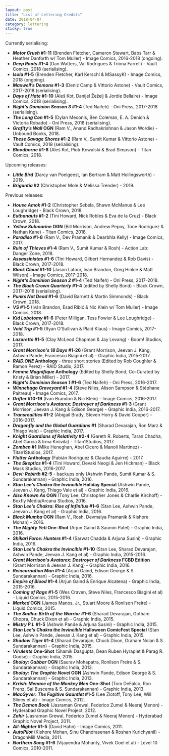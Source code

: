 ```yaml
---
layout: post
title: "List of Lettering Credits"
date: 2018-04-07
category: lettering
sticky: true
---
```

Currently serialising:

- **_Motor Crush_ #1-11** (Brenden Fletcher, Cameron Stewart, Babs Tarr &amp; Heather Danforth w/ Tom Muller) - Image Comics, 2016-2018 (ongoing).
- **_Deep Roots_ #1-4** (Dan Watters, Val Rodrigues &amp; Tríona Farrell) - Vault Comics, 2018 (serialising).
- **_Isola_ #1-5** (Brenden Fletcher, Karl Kerschl &amp; MSassyK) - Image Comics, 2018 (ongoing).
- **_Maxwell’s Demons_ #1-3** (Deniz Camp &amp; Vittorio Astone) - Vault Comics, 2017-2018 (serialising).
- **_Days of Hate_ #1-10** (Aleš Kot, Danijel Žeželj &amp; Jordie Bellaire) - Image Comics, 2018 (serialising).
- **_Night’s Dominion Season 3_ #1-4** (Ted Naifeh) - Oni Press, 2017-2018 (serialising).
- **_The Long Con_ #1-5** (Dylan Meconis, Ben Coleman, E. A. Denich &amp; Victoria Robado) - Oni Press, 2018 (serialising).
- **_Grafity’s Wall_ OGN** (Ram V., Anand Radhakrishnan &amp; Jason Wordie) - Unbound Books, 2018.
- **_These Savage Shores_ #1-2** (Ram V., Sumit Kumar &amp; Vittorio Astone) - Vault Comics, 2018 (serialising).
- **_Bloodborne_ #1-8** (Aleš Kot, Piotr Kowalski &amp; Brad Simpson) - Titan Comics, 2018.

Upcoming releases:

- **_Little Bird_** (Darcy van Poelgeest, Ian Bertram &amp; Matt Hollingsworth) - 2019.
- **_Brigantia_ #2** (Christopher Mole &amp; Melissa Trender) - 2019.

Previous releases:

- **_House Amok_ #1-2** (Christopher Sebela, Shawn McManus &amp; Lee Loughridge) - Black Crown, 2018.
- **_Euthanauts_ #1-2** (Tini Howard, Nick Robles &amp; Eva de la Cruz) - Black Crown, 2018.
- **_Yellow Submarine_ OGN** (Bill Morrison, Andrew Pepoy, Tone Rodriguez &amp; Nathan Kane) - Titan Comics, 2018.
- **_Paradiso_ #1-8** (Ram V., Dev Pramanik &amp; Dearbhla Kelly) - Image Comics, 2017.
- **_Ruin of Thieves_ #1-4** (Ram V., Sumit Kumar &amp; Rosh) - Action Lab: Danger Zone, 2018.
- **_Assassinistas_ #1-6** (Tini Howard, Gilbert Hernandez &amp; Rob Davis) - Black Crown, 2017-2018.
- **_Black Cloud_ #1-10** (Jason Latour, Ivan Brandon, Greg Hinkle &amp; Matt Wilson) - Image Comics, 2017-2018.
- **_Night’s Dominion Season 2_ #1-4** (Ted Naifeh) - Oni Press, 2017-2018.
- **_The Black Crown Quarterly_ #1-4** (edited by Shelly Bond) - Black Crown, 2017-2018 (serialising).
- **_Punks Not Dead_ #1-6** (David Barnett &amp; Martin Simmonds) - Black Crown, 2018.
- **_VS_ #1-5** (Iván Brandon, Esad Ribić &amp; Nic Klein w/ Tom Muller) - Image Comics, 2018.
- **_Kid Lobotomy_ #1-6** (Peter Milligan, Tess Fowler &amp; Lee Loughridge) - Black Crown, 2017-2018.
- **_Void Trip_ #1-5** (Ryan O’Sullivan &amp; Plaid Klaus) - Image Comics, 2017-2018.
- **_Lazaretto_ #1-5** (Clay McLeod Chapman &amp; Jay Levang) - Boom! Studios, 2017.
- **_Grant Morrison's 18 Days_ #1-26** (Grant Morrison, Jeevan J. Kang, Ashwin Pande, Francesco Biagini et al) - Graphic India, 2015-2017.
- **_RAID.ONE_ Anthology** - three short stories (Edited by Rob Coughler &amp; Ramon Perez) - RAID Studio, 2017.
- **_Femme Magnifique_ Anthology** (Edited by Shelly Bond, Co-Curated by Kristy &amp; Brian Miller) - 2017.
- **_Night's Dominion Season 1_ #1-6** (Ted Naifeh) - Oni Press, 2016-2017.
- **_Winnebago Graveyard_ #1-4** (Steve Niles, Alison Sampson &amp; Stéphane Paitreau) - Image Comics, 2017.
- **_Drifter_ #10-19** (Ivan Brandon &amp; Nic Klein) - Image Comics, 2016-2017.
- **_Grant Morrison's Avatarex: Destroyer of Darkness_ #1-3** (Grant Morrison, Jeevan J. Kang &amp; Edison George) - Graphic India, 2016-2017.
- **_Transrealities_ #1-2** (Abigail Brady, Steven Horry &amp; David Cooper) - 2016-2017.
- **_Dragonfly and the Global Guardians_ #1** (Sharad Devarajan, Ron Marz &amp; Thiago Vale) - Graphic India, 2017.
- **_Knight Guardians of Relativity_ #2-4** (Gareth R. Roberts, Taran Chadha, Abel Garcia &amp; Irma Kniivila) - Titan1Studios, 2017.
- **_Zomben_ #1** (Mike Heneghan, Abel Cicero &amp; Manoli Martinez) - Titan1Studios, 2017.
- **_Flutter_ Anthology** (Fabián Rodríguez &amp; Claudia Aguirre) - 2017.
- **_The Skeptics_ #1-4** (Tini Howard, Devaki Neogi &amp; Jen Hickman) - Black Mask Studios, 2016-2017.
- **_Devi: Rebirth_ #2-5** - backups only (Ashwin Pande, Sumit Kumar &amp; S. Sundarakannan) - Graphic India, 2016.
- **_Stan Lee's Chakra the Invincible_ Holiday Special** (Ashwin Pande, Jeevan J. Kang, Thiago Vale et al) - Graphic India, 2016.
- **_Also Known As_ OGN** (Tony Lee, Christopher Jones &amp; Charlie Kirchoff) - Boxfly Media/Arcana Studios, 2016.
- **_Stan Lee's Chakra: Rise of Infinitus_ #1-6** (Stan Lee, Ashwin Pande, Jeevan J. Kang et al) - Graphic India, 2016.
- **_Black Mumba_ OGN** (Ram V., Rosh, Devmalya Pramanik &amp; Kishore Mohan) - 2016.
- **_The Mighty Yeti_ One-Shot** (Arjun Gaind &amp; Saumin Patel) - Graphic India, 2016.
- **_Shikari Force: Hunters_ #1-4** (Sarwat Chadda &amp; Arjuna Susini) - Graphic India, 2016.
- **_Stan Lee's Chakra the Invincible_ #1-10** (Stan Lee, Sharad Devarajan, Ashwin Pande, Jeevan J. Kang et al) - Graphic India, 2015-2016.
- **_Grant Morrison's Avatarex: Destroyer of Darkness_ FCBD Edition** (Grant Morrison &amp; Jeevan J. Kang) - Graphic India, 2016.
- **_Reincarnation Man_ #1-4** (Arjun Gaind, Edison George &amp; S. Sundarakannan) - Graphic India, 2016.
- **_Empire of Blood_ #1-4** (Arjun Gaind &amp; Enrique Alcatena) - Graphic India, 2015-2016.
- **_Coming of Rage_ #1-5** (Wes Craven, Steve Niles, Francesco Biagini et al) - Liquid Comics, 2015-2016.
- **_Marked_ OGN** (James Manos, Jr., Stuart Moore &amp; Ronilson Freire) - Liquid Comics, 2015.
- **_The Sadhu: Birth of the Warrior_ #1-6** (Sharad Devarajan, Gotham Chopra, Chuck Dixon et al) - Graphic India, 2015.
- **_Mistry P.I._ #1-5** (Ashwin Pande &amp; Arjuna Susini) - Graphic India, 2015.
- **_Stan Lee's Chakra the Invincible_ Halloween ComicFest Special** (Stan Lee, Ashwin Pande, Jeevan J. Kang et al) - Graphic India, 2015.
- **_Shadow Tiger_ #1-4** (Sharad Devarajan, Chuck Dixon, Graham Nolan &amp; S. Sundarakannan) - Graphic India, 2015.
- **_Virulents_ One-Shot** (Shamik Dasgupta, Dean Ruben Hyrapiet &amp; Parag R. Godse) - Graphic India, 2015.
- **_Sholay: Gabbar_ OGN** (Saurav Mohapatra, Ronilson Freire &amp; S. Sundarakannan) - Graphic India, 2013.
- **_Sholay: The Graphic Novel_ OGN** (Ashwin Pande, Edison George &amp; S. Sundarakannan) - Graphic India, 2013.
- **_Krrish: Menace of the Monkey Men_ One-Shot** (Tom DeFalco, Ron Frenz, Sal Buscema &amp; S. Sundarakannan) - Graphic India, 2013.
- **_MacGyver: The Fugitive Gauntlet_ #1-5** (Lee Zlotoff, Tony Lee, Will Sliney et al) - Image Comics, 2012.
- **_The Demon Book_** (Jasraman Grewal, Federico Zumel &amp; Neeraj Menon) - Hyderabad Graphic Novel Project, 2012.
- **_Zahir_** (Jasraman Grewal, Federico Zumel &amp; Neeraj Menon) - Hyderabad Graphic Novel Project, 2011.
- **_All-Nighter_ #1-5** (David Hahn) - Image Comics, 2011.
- **_AutoPilot_** (Kishore Mohan, Sinu Chandrasenan &amp; Roshan Kurichyanil) - DragonMill Media, 2011.
- **_Northern Song_ #1-6** (Vijayendra Mohanty, Vivek Goel et al) - Level 10 Comics, 2010-2011.